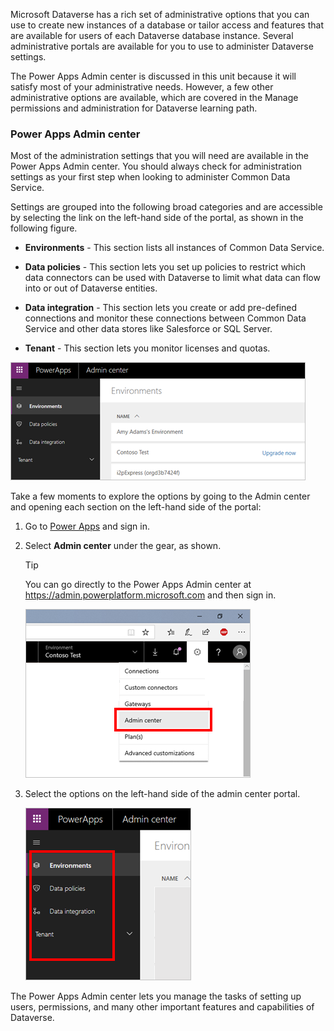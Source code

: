 Microsoft Dataverse has a rich set of administrative options that you can use
to create new instances of a database or tailor access and features
that are available for users of each Dataverse database instance.
Several administrative portals are available for you to use to
administer Dataverse settings. 

The Power Apps Admin center is discussed in this unit because it will satisfy most of 
your administrative needs. However, a few other administrative options are available, 
which are covered in the Manage permissions and administration for Dataverse 
learning path. 

### Power Apps Admin center

Most of the administration settings that you will need are available in the
Power Apps Admin center. You should always check for administration
settings as your first step when looking to administer Common Data
Service.

Settings are grouped into the following broad categories and are accessible
by selecting the link on the left-hand side of the portal, as shown
in the following figure.

-   **Environments** - This section lists all instances of Common
    Data Service.

-   **Data policies** - This section lets you set up policies to restrict
    which data connectors can be used with Dataverse to limit
    what data can flow into or out of Dataverse entities.

-   **Data integration** - This section lets you create or add pre-defined
    connections and monitor these connections between Common Data
    Service and other data stores like Salesforce or SQL Server.

-   **Tenant** - This section lets you monitor licenses and quotas.

![Environment Listing](../media/list-environments.png)

Take a few moments to explore the options by going to the Admin center
and opening each section on the left-hand side of the portal:

1.  Go to [Power Apps](https://www.powerapps.com) and sign in.

2.  Select **Admin center** under the gear, as shown.

    > [!TIP]
    > You can go directly to the Power Apps Admin center at <https://admin.powerplatform.microsoft.com> and then sign in.

    ![Gear Menu Admin center Selection](../media/admin-center.png)   

3.  Select the options on the left-hand side of the admin center portal.

    ![Admin Menu options in Power Apps](../media/admin-menu-options.png)

The Power Apps Admin center lets you manage the tasks of setting up users, permissions, and many other important features and
capabilities of Dataverse. 
